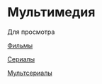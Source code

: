 # Мультимедия
Для просмотра

[Фильмы](https://github.com/CerberusIncorporated/movie/blob/master/films.md)

[Сериалы](https://github.com/CerberusIncorporated/movie/blob/master/series.md)

[Мультсериалы](https://github.com/CerberusIncorporated/movie/blob/master/mult.md)
